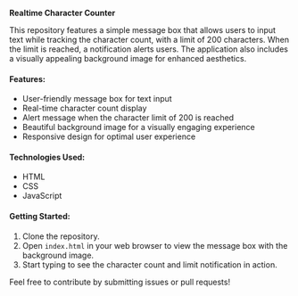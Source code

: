 **Realtime Character Counter**

This repository features a simple message box that allows users to input text while tracking the character count, with a limit of 200 characters. When the limit is reached, a notification alerts users. The application also includes a visually appealing background image for enhanced aesthetics.

#### Features:
- User-friendly message box for text input
- Real-time character count display
- Alert message when the character limit of 200 is reached
- Beautiful background image for a visually engaging experience
- Responsive design for optimal user experience

#### Technologies Used:
- HTML
- CSS
- JavaScript

#### Getting Started:
1. Clone the repository.
2. Open `index.html` in your web browser to view the message box with the background image.
3. Start typing to see the character count and limit notification in action.

Feel free to contribute by submitting issues or pull requests!
